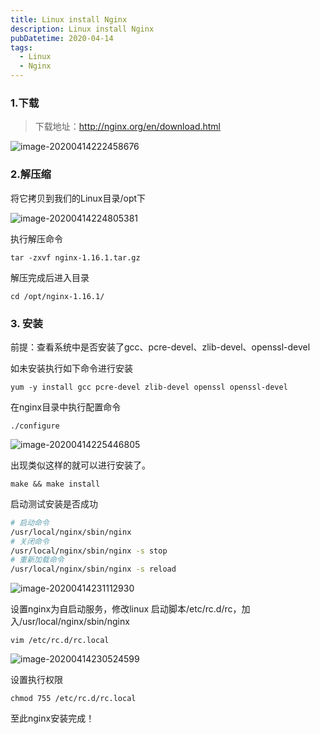 ```yaml
---
title: Linux install Nginx
description: Linux install Nginx
pubDatetime: 2020-04-14
tags:
  - Linux
  - Nginx
---
```


### 1.下载

> 下载地址：http://nginx.org/en/download.html

![image-20200414222458676](https://cxhello.oss-cn-beijing.aliyuncs.com/image/image-20200414222458676.png)

### 2.解压缩

将它拷贝到我们的Linux目录/opt下

![image-20200414224805381](https://cxhello.oss-cn-beijing.aliyuncs.com/image/image-20200414224805381.png)

执行解压命令

`tar -zxvf nginx-1.16.1.tar.gz`

解压完成后进入目录

`cd /opt/nginx-1.16.1/`

### 3. 安装

前提：查看系统中是否安装了gcc、pcre-devel、zlib-devel、openssl-devel

如未安装执行如下命令进行安装

`yum -y install gcc pcre-devel zlib-devel openssl openssl-devel`

在nginx目录中执行配置命令

`./configure`

![image-20200414225446805](https://cxhello.oss-cn-beijing.aliyuncs.com/image/image-20200414225446805.png)

出现类似这样的就可以进行安装了。

`make && make install`

启动测试安装是否成功

```bash
# 启动命令
/usr/local/nginx/sbin/nginx
# 关闭命令
/usr/local/nginx/sbin/nginx -s stop
# 重新加载命令
/usr/local/nginx/sbin/nginx -s reload
```

![image-20200414231112930](https://cxhello.oss-cn-beijing.aliyuncs.com/image/image-20200414231112930.png)

设置nginx为自启动服务，修改linux 启动脚本/etc/rc.d/rc，加入/usr/local/nginx/sbin/nginx

`vim /etc/rc.d/rc.local`

![image-20200414230524599](https://cxhello.oss-cn-beijing.aliyuncs.com/image/image-20200414230524599.png)

设置执行权限

`chmod 755 /etc/rc.d/rc.local`

至此nginx安装完成！